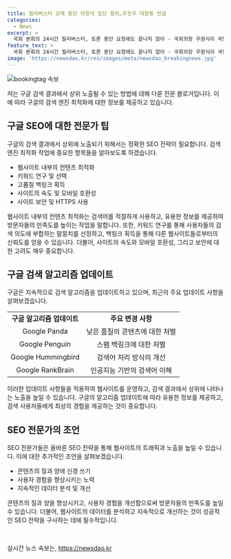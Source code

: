 ```yaml
---
title: 필리버스터 강제 중단 의장석 집단 항의…주진우 대장동 언급
categories:
  - News
excerpt: >
  국회 본회의 24시간 필리버스터, 토론 중단 요청에도 끝나지 않아 - 국회의장 우원식이 국민의힘 곽규택 의원에게 토론 종료를 요청하나 발언이 계속되며 소란, 여당과 야당 의원들 간 갈등, 토론 과정에서의 갈등 및 비유 발언 등으로 뜨거웠던 국회 본회의가 이어지며, 민주당과 국민의힘 의원들 간 고조되는 갈등으로 집중을 끌고 있습니다.
feature_text: >
  국회 본회의 24시간 필리버스터, 토론 중단 요청에도 끝나지 않아 - 국회의장 우원식이 국민의힘 곽규택 의원에게 토론 종료를 요청하나 발언이 계속되며 소란, 여당과 야당 의원들 간 갈등, 토론 과정에서의 갈등 및 비유 발언 등으로 뜨거웠던 국회 본회의가 이어지며, 민주당과 국민의힘 의원들 간 고조되는 갈등으로 집중을 끌고 있습니다.
image: 'https://newsdao.kr/res/images/meta/newsdao_breakingnews.jpg'
---
```


<p><img src="https://newsdao.kr/res/images/meta/newsdao_breakingnews.jpg" alt="bookingtag 속보" /></p>

<p>저는 구글 검색 결과에서 상위 노출될 수 있는 방법에 대해 다룬 전문 블로거입니다. 이에 따라 구글의 검색 엔진 최적화에 대한 정보를 제공하고 있습니다. </p>

<h2 data-ke-size="size26">구글 SEO에 대한 전문가 팁</h2>

<p data-ke-size="size16">구글의 검색 결과에서 상위에 노출되기 위해서는 정확한 SEO 전략이 필요합니다. 검색 엔진 최적화 작업에 중요한 항목들을 알아보도록 하겠습니다.</p>

<ul>
  <li>웹사이트 내부의 컨텐츠 최적화</li>
  <li>키워드 연구 및 선택</li>
  <li>고품질 백링크 획득</li>
  <li>사이트의 속도 및 모바일 호환성</li>
  <li>사이트 보안 및 HTTPS 사용</li>
</ul>

<p data-ke-size="size16">웹사이트 내부의 컨텐츠 최적화는 검색어를 적절하게 사용하고, 유용한 정보를 제공하여 방문자들의 만족도를 높이는 작업을 말합니다. 또한, 키워드 연구를 통해 사용자들의 검색 의도에 부합하는 말뭉치를 선정하고, 백링크 획득을 통해 다른 웹사이트들로부터의 신뢰도를 얻을 수 있습니다. 더불어, 사이트의 속도와 모바일 호환성, 그리고 보안에 대한 고려도 매우 중요합니다.</p>

<h2 data-ke-size="size26">구글 검색 알고리즘 업데이트</h2>

<p data-ke-size="size16">구글은 지속적으로 검색 알고리즘을 업데이트하고 있으며, 최근의 주요 업데이트 사항을 살펴보겠습니다.</p>

<table>
  <tr>
    <td style="text-align: center; height: 17px;"><b>구글 알고리즘 업데이트</b></td>
    <td style="text-align: center; height: 17px;"><b>주요 변경 사항</b></td>
  </tr>
  <tr>
    <td style="text-align: center; height: 17px;">Google Panda</td>
    <td style="text-align: center; height: 17px;">낮은 품질의 콘텐츠에 대한 처벌</td>
  </tr>
  <tr>
    <td style="text-align: center; height: 17px;">Google Penguin</td>
    <td style="text-align: center; height: 17px;">스팸 백링크에 대한 처벌</td>
  </tr>
  <tr>
    <td style="text-align: center; height: 17px;">Google Hummingbird</td>
    <td style="text-align: center; height: 17px;">검색어 처리 방식의 개선</td>
  </tr>
  <tr>
    <td style="text-align: center; height: 17px;">Google RankBrain</td>
    <td style="text-align: center; height: 17px;">인공지능 기반의 검색어 이해</td>
  </tr>
</table>

<p data-ke-size="size16">이러한 업데이트 사항들을 적용하여 웹사이트를 운영하고, 검색 결과에서 상위에 나타나는 노출을 높일 수 있습니다. 구글의 알고리즘 업데이트에 따라 유용한 정보를 제공하고, 검색 사용자들에게 최상의 경험을 제공하는 것이 중요합니다.</p>

<h2 data-ke-size="size26">SEO 전문가의 조언</h2>

<p data-ke-size="size16">SEO 전문가들은 올바른 SEO 전략을 통해 웹사이트의 트래픽과 노출을 높일 수 있습니다. 이에 대한 추가적인 조언을 살펴보겠습니다.</p>

<ul>
  <li>콘텐츠의 질과 양에 신경 쓰기</li>
  <li>사용자 경험을 향상시키는 노력</li>
  <li>지속적인 데이터 분석 및 개선</li>
</ul>

<p data-ke-size="size16">콘텐츠의 질과 양을 향상시키고, 사용자 경험을 개선함으로써 방문자들의 만족도를 높일 수 있습니다. 더불어, 웹사이트의 데이터를 분석하고 지속적으로 개선하는 것이 성공적인 SEO 전략을 구사하는 데에 필수적입니다.</p>

<p data-ke-size="size16">&nbsp;</p>
실시간 뉴스 속보는, <a href="https://newsdao.kr" rel="dofollow">https://newsdao.kr</a>


